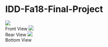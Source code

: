 # IDD-Fa18-Final-Project

<img src="https://i.imgur.com/OasfU5r.jpg"><BR>Front View
<img src="https://i.imgur.com/1f20Mrz.jpg"><BR>Rear View
<img src="https://i.imgur.com/jlWiKaD.jpg"><BR>Bottom View
